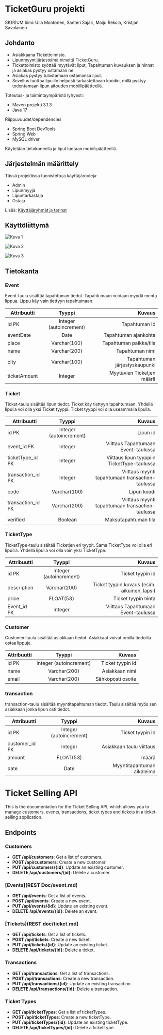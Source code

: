 # TicketGuru projekti

SK(R)UM tiimi: Ulla Montonen, Santeri Sajari, Maiju Rekola, Kristjan Savolainen

## Johdanto

* Asiakkaana Tickettoimisto.
* Lipunmyyntijärjestelmä nimeltä TicketGuru. 
* Tickettoimisto syöttää myytävät liput, Tapahtuman kuvauksen ja hinnat ja asiakas pystyy ostamaan ne.
* Asiakas pystyy tulostamaan ostamansa liput.
* Sovellus tuottaa lipuille helposti tarkastettavan koodin, millä pystyy todentamaan lipun aitouden mobiilipäätteellä.

Toteutus- ja toimintaympäristö lyhyesti:
* Maven projekti 3.1.3
* Java 17

Riippuvuudet/dependencies
* Spring Boot DevTools
* Spring Web
* MySQL driver

Käytetään tietokoneella ja liput luetaan mobiilipäätteellä.

## Järjestelmän määrittely
Tässä projektissa tunnistettuja käyttäjärooleja:
* Admin
* Lipunmyyjä
* Lipuntarkastaja
* Ostaja

Lisää: [Käyttäjäryhmät ja tarinat](KayttajaroolitJaTarinat.md)

## Käyttöliittymä

![](Kuva1.png "Kuva 1")

![](Kuva2.png "Kuva 2")

![](Kuva3.png "Kuva 3")

## Tietokanta

 ### Event
Event-taulu sisältää tapahtuman tiedot. Tapahtumaan voidaan myydä monta lippua. Lippu käy vain tiettyyn tapahtumaan. 

| Attribuutti | Tyyppi | Kuvaus |
| --- |:---:| ---:|
| id PK           | Integer (autoincrement) | Tapahtuman id |
| eventDate        | Date | Tapahtuman ajankohta |
| place           | Varchar(100) | Tapahtuman paikka/tila |
| name            | Varchar(200) | Tapahtuman nimi |
| city            | Varchar(100) | Tapahtuman järjestyskaupunki |
| ticketAmount    | Integer | Myytävien Ticketjen määrä |

### Ticket
Ticket-taulu sisältää lipun tiedot. Ticket käy tiettyyn tapahtumaan. Yhdellä lipulla voi olla yksi Ticket tyyppi. Ticket tyyppi voi olla useammalla lipulla.

| Attribuutti | Tyyppi | Kuvaus |
| --- |:---:| ---:|
| id PK      | Integer (autoincrement) | Lipun id |
| event_id  FK | Integer | Viittaus Tapahtumaan Event-taulussa |
| ticketType_id FK     | Integer | Viittaus lipun tyyppiin TicketType-taulussa |
| transaction_id FK     | Integer | Viittaus myynti tapahtumaan transaction-taulussa |
| code     | Varchar(100) | Lipun koodi |
| transaction_id FK     | Varchar(200) | Viittaus myynti tapahtumaan transaction-taulussa |
| verified     | Boolean | Maksutapahtuman tila |

### TicketType
TicketType-taulu sisältää Ticketjen eri tyypit. Sama TicketType voi olla eri lipuilla. Yhdellä lipulla voi olla vain yksi TicketType.

| Attribuutti | Tyyppi | Kuvaus |
| --- |:---:| ---:|
| id PK     | Integer (autoincrement) | Ticket tyypin id |
| description          | Varchar(200) | Ticket tyypin kuvaus (esim. aikuinen, lapsi) |
| price           | FLOAT(53) | Ticket tyypin hinta |
| Event_id  FK | Integer | Viittaus Tapahtumaan Event-taulussa |

### Customer
Customer-taulu sisältää asiakkaan tiedot. Asiakkaat voivat omilla tiedoilla ostaa lippuja. 

| Attribuutti | Tyyppi | Kuvaus |
| --- |:---:| ---:|
| id PK     | Integer (autoincrement) | Ticket tyypin id |
| name           | Varchar(200) | Asiakkaan nimi |
| email           | Varchar(200) | Sähköposti osoite |

### transaction
transaction-taulu sisältää myyntitapahtuman tiedot. Taulu sisältää myös sen asiakkaan jonka lipun osti tiedot.

| Attribuutti | Tyyppi | Kuvaus |
| --- |:---:| ---:|
| id PK     | Integer (autoincrement) | Ticket tyypin id |
| customer_id FK          | Integer | Asiakkaan taulu viittaus |
| amount           | FLOAT(53) | määrä |
| date          | Date | Myyntitapahtuman aikaleima |

# Ticket Selling API

This is the documentation for the Ticket Selling API, which allows you to manage customers, events, transactions, ticket types and tickets in a ticket-selling application.

## Endpoints

### Customers

- **GET /api/customers**: Get a list of customers.
- **POST /api/customers**: Create a new customer.
- **PUT /api/customers/{id}**: Update an existing customer.
- **DELETE /api/customers/{id}**: Delete a customer.

### [Events](REST Doc/event.md)

- **GET /api/events**: Get a list of events.
- **POST /api/events**: Create a new event.
- **PUT /api/events/{id}**: Update an existing event.
- **DELETE /api/events/{id}**: Delete an event.

### [Tickets](REST doc/ticket.md)

- **GET /api/tickets**: Get a list of tickets.
- **POST /api/tickets**: Create a new ticket.
- **PUT /api/tickets/{id}**: Update an existing ticket.
- **DELETE /api/tickets/{id}**: Delete a ticket.

### Transactions

- **GET /api/transactions**: Get a list of transactions.
- **POST /api/transactions**: Create a new transaction.
- **PUT /api/transactions/{id}**: Update an existing transaction.
- **DELETE /api/transactions/{id}**: Delete a transaction.

### Ticket Types

- **GET /api/ticketTypes**: Get a list of ticketTypes.
- **POST /api/ticketTypes**: Create a new ticketType.
- **PUT /api/ticketTypes/{id}**: Update an existing ticketType.
- **DELETE /api/ticketTypes/{id}**: Delete a ticketType.